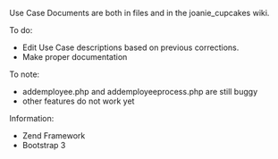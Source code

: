 Use Case Documents are both in files and in the joanie_cupcakes wiki.

To do:
 - Edit Use Case descriptions based on previous corrections.
 - Make proper documentation

To note:
 - addemployee.php and addemployeeprocess.php are still buggy
 - other features do not work yet

Information:
 - Zend Framework
 - Bootstrap 3
